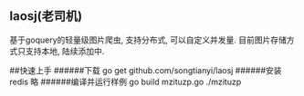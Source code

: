 ## laosj(老司机)
基于goquery的轻量级图片爬虫, 支持分布式, 可以自定义并发量. 目前图片存储方式只支持本地, 陆续添加中.

##快速上手
######下载
    go get github.com/songtianyi/laosj
######安装redis
	略
######编译并运行样例
	go build mzituzp.go
	./mzituzp

